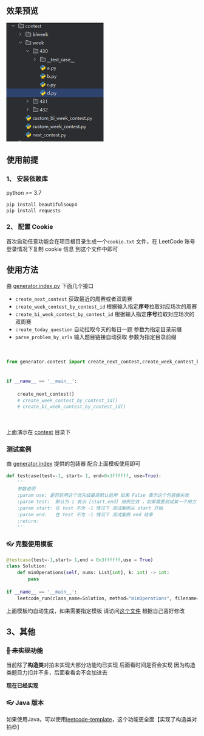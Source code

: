 

## 效果预览

![dir](./dir.png)



## 使用前提

### 1、 安装依赖库

python >= 3.7

```commandline
pip install beautifulsoup4
pip install requests
```

### 2、 配置 Cookie

首次启动任意功能会在项目根目录生成一个`cookie.txt` 文件，在 LeetCode 账号登录情况下复制 cookie 信息 到这个文件中即可





## 使用方法


由 [generator.index.py](./generator/index.py) 下面几个接口
 - `create_next_contest` 获取最近的周赛或者双周赛
 - `create_week_contest_by_contest_id` 根据输入指定**序号**拉取对应场次的周赛
 - `create_bi_week_contest_by_contest_id` 根据输入指定**序号**拉取对应场次的双周赛
 - `create_today_question` 自动拉取今天的每日一题 参数为指定目录前缀
 - `parse_problem_by_urls` 输入题目链接自动获取 参数为指定目录前缀



```py


from generator.contest import create_next_contest,create_week_contest_by_contest_id,create_bi_week_contest_by_contest_id


if __name__ == '__main__':
    
    create_next_contest()
    # create_week_contest_by_contest_id()
    # create_bi_week_contest_by_contest_id()

    

```

上面演示在 [contest](./contest) 目录下







### 测试案例

由 [generator.index](./generator/index.py) 提供的包装器 配合上面模板使用即可

```python
def testcase(test=-1, start= 1, end=0x3ffffff, use=True):
    '''
    参数说明
    :param use: 是否启用这个优先级最高默认启用 如果 False 表示这个包装器失效
    :param test:  默认为-1 表示 [start,end] 用例生效 ，如果需要测试某一个用力 直接使用 test=x ，这时 [start,end] 将会失效
    :param start: 在 test 不为 -1 情况下 测试案例从 start 开始
    :param end:   在 test 不为 -1 情况下 测试案例 end 结束
    :return:
    '''
```





### 👓 完整使用模板

```python
@testcase(test=-1,start= 1,end = 0x3ffffff,use = True)
class Solution:
    def minOperations(self, nums: List[int], k: int) -> int:
        pass
        
if __name__ == '__main__':
    leetcode_run(class_name=Solution, method="minOperations", filename=os.getcwd() +"\\__test_case__\\3.txt")

```

上面模板均自动生成，如果需要指定模板 请访问[这个文件](./generator/generator_template.py) 根据自己喜好修改 







## 3、其他



### ~~📣 未实现功能~~

当前除了**构造类**对拍未实现大部分功能均已实现 后面看时间是否会实现 因为构造类题目力扣并不多，后面看看会不会加进去



**现在已经实现**



### 👓 Java 版本

如果使用Java，可以使用[leetcode-template](https://github.com/wuxin0011/leetcode-template-simple)，这个功能更全面【实现了构造类对拍😍]

